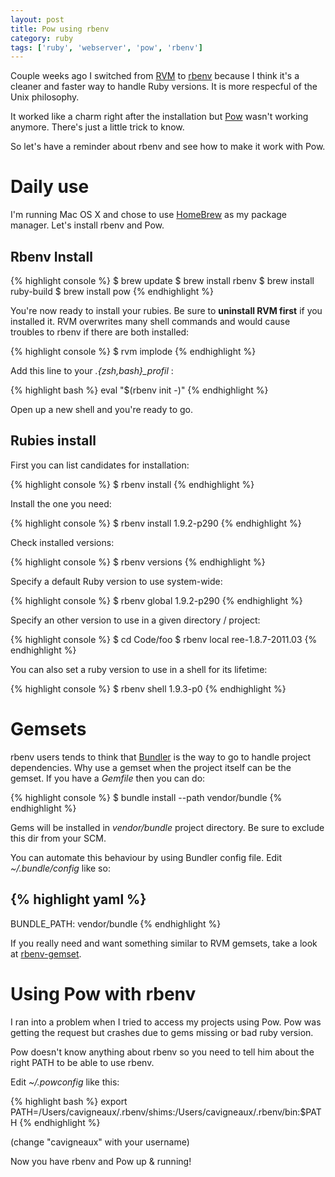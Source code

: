 ```yaml
---
layout: post
title: Pow using rbenv
category: ruby
tags: ['ruby', 'webserver', 'pow', 'rbenv']
---
```


Couple weeks ago I switched from [RVM](http://beginrescueend.com/) to [rbenv](https://github.com/sstephenson/rbenv) because I think it's a cleaner and faster way to handle Ruby versions. It is more respecful of the Unix philosophy.

It worked like a charm right after the installation but [Pow](http://pow.cx/) wasn't working anymore. There's just a little trick to know.

So let's have a reminder about rbenv and see how to make it work with Pow.

Daily use
=========

I'm running Mac OS X and chose to use [HomeBrew](http://mxcl.github.com/homebrew/) as my package manager. Let's install rbenv and Pow.

Rbenv Install
-------------

{% highlight console %}
$ brew update
$ brew install rbenv
$ brew install ruby-build
$ brew install pow
{% endhighlight %}

You're now ready to install your rubies. Be sure to **uninstall RVM first** if you installed it. RVM overwrites many shell commands and would cause troubles to rbenv if there are both installed:

{% highlight console %}
$ rvm implode
{% endhighlight %}

Add this line to your *.{zsh,bash}\_profil* :

{% highlight bash %}
eval "$(rbenv init -)"
{% endhighlight %}

Open up a new shell and you're ready to go.

Rubies install
--------------

First you can list candidates for installation:

{% highlight console %}
$ rbenv install
{% endhighlight %}

Install the one you need:

{% highlight console %}
$ rbenv install 1.9.2-p290
{% endhighlight %}

Check installed versions:

{% highlight console %}
$ rbenv versions
{% endhighlight %}

Specify a default Ruby version to use system-wide:

{% highlight console %}
$ rbenv global 1.9.2-p290
{% endhighlight %}

Specify an other version to use in a given directory / project:

{% highlight console %}
$ cd Code/foo
$ rbenv local ree-1.8.7-2011.03
{% endhighlight %}

You can also set a ruby version to use in a shell for its lifetime:

{% highlight console %}
$ rbenv shell 1.9.3-p0
{% endhighlight %}

Gemsets
=======

rbenv users tends to think that [Bundler](http://gembundler.com/) is the way to go to handle project dependencies. Why use a gemset when the project itself can be the gemset. If you have a *Gemfile* then you can do:

{% highlight console %}
$ bundle install --path vendor/bundle
{% endhighlight %}

Gems will be installed in *vendor/bundle* project directory. Be sure to exclude this dir from your SCM.

You can automate this behaviour by using Bundler config file. Edit *~/.bundle/config* like so:

{% highlight yaml %}
---
  BUNDLE_PATH: vendor/bundle
{% endhighlight %}

If you really need and want something similar to RVM gemsets, take a look at [rbenv-gemset](https://github.com/jamis/rbenv-gemset).

Using Pow with rbenv
====================

I ran into a problem when I tried to access my projects using Pow. Pow was getting the request but crashes due to gems missing or bad ruby version.

Pow doesn't know anything about rbenv so you need to tell him about the right PATH to be able to use rbenv.

Edit *~/.powconfig* like this:

{% highlight bash %}
export PATH=/Users/cavigneaux/.rbenv/shims:/Users/cavigneaux/.rbenv/bin:$PATH
{% endhighlight %}

(change "cavigneaux" with your username)

Now you have rbenv and Pow up & running!
